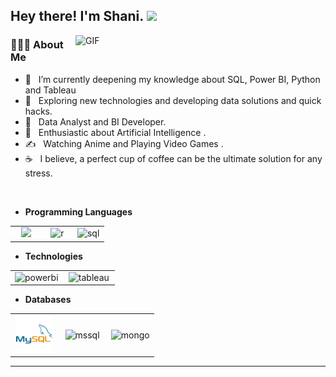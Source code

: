 
<h2> Hey there! I'm Shani. <img src="https://github.com/souvikguria98/souvikguria98/blob/master/Hi.gif" width="25"></h2>
<img align="right" alt="GIF" src="https://media.giphy.com/media/Cmr1OMJ2FN0B2/giphy.gif" width="400"/>

<h3> 👨🏻‍💻 About Me </h3>

- 🔭 &nbsp; I’m currently deepening my knowledge about SQL, Power BI, Python and Tableau
- 🤔 &nbsp; Exploring new technologies and developing data solutions and quick hacks.
- 💼 &nbsp; Data Analyst and BI Developer.
- 🌱 &nbsp; Enthusiastic about Artificial Intelligence .
- ✍️ &nbsp; Watching Anime and Playing Video Games .
- ☕ &nbsp; I believe, a perfect cup of coffee can be the ultimate solution for any stress. 



<br>

- **Programming Languages**
<table>
<tbody>
 <tr>
<td align="center" width="33%">
<img height=60px src="https://www.vectorlogo.zone/logos/python/python-ar21.svg"> 
</td>
 <td align="center" width="33%">
 <img height=60px src="https://www.vectorlogo.zone/logos/r-project/r-project-icon.svg" alt="r" >
</td>
 <td align="center" width="33%">
 <img height=60px src="https://www.newhorizons.com/portals/278/Images/sql-server-icon.png?ver=2019-09-17-141121-777" alt="sql" />
</td>
</tr>

</tbody>
</table>

- **Technologies**
<table>
<tbody>
 <tr>
<td align="center" width="50%">
  <img height=60px src="https://cdn.icon-icons.com/icons2/2699/PNG/512/microsoft_powerbi_logo_icon_169958.png" alt="powerbi"/>
</td>
<td align="center" width="50%">
 <img height=60px src="https://www.absentdata.com/wp-content/uploads/2018/01/Tableau-logo.jpg" alt="tableau" />
</td>
</tr>

</tbody>
</table>

- **Databases**
<table>
<tbody>
 <tr>
<td align="center" width="33%">
  <img height=60px src="https://raw.githubusercontent.com/devicons/devicon/master/icons/mysql/mysql-original-wordmark.svg" alt="mysql"/>
</td>
<td align="center" width="33%">
 <img height=60px src="https://www.svgrepo.com/show/303229/microsoft-sql-server-logo.svg" alt="mssql" />
</td>
<td align="center" width="33%">
 <img height=60px src="https://www.svgrepo.com/show/303232/mongodb-logo.svg" alt="mongo" />
</td>
</tr>

</tbody>
</table>

<hr>
